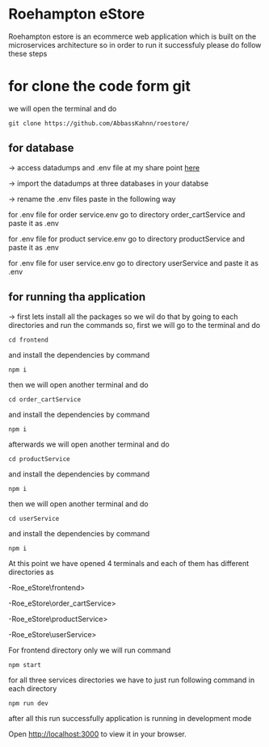 # Roehampton eStore

Roehampton estore is an ecommerce web application which is built on the microservices architecture
so in order to run it successfuly please do follow these steps

# for clone the code form git

we will open the terminal and do
```
git clone https://github.com/AbbassKahnn/roestore/
```

## for database 

-> access datadumps and .env file at my share point [here](https://roehamptonprod-my.sharepoint.com/:f:/r/personal/khanm45_roehampton_ac_uk/Documents/database%20dumps%20and%20env%20files%20for%20Roehampton%20eStore?csf=1&web=1&e=nybKQW)

-> import the datadumps at three databases in your databse

-> rename the .env files paste in the following way

  for .env file for order service.env
  go to directory order_cartService and paste it as .env
  
  for .env file for product service.env
  go to directory productService and paste it as .env
  
  for .env file for user service.env
  go to directory userService and paste it as .env
  
 ## for running tha application
 
 -> first lets install all the packages
 so we wil do that by going to each directories and run the commands
 so, first we will go to the terminal and do
 ```
 cd frontend
 ```
 and install the dependencies by command
 ```
 npm i
 ```
 
 then we will open another terminal and do
 ```
 cd order_cartService
 ```
 and install the dependencies by command
 ```
 npm i
 ```
    
 afterwards we will open another terminal and do
 ```
 cd productService
 ```
 and install the dependencies by command
 ```
 npm i
 ```
 
 then we will open another terminal and do
 ```
 cd userService
 ```
 and install the dependencies by command
 ```
 npm i
 ```
 
 
At this point we have opened 4 terminals and each of them has different directories as

-Roe_eStore\frontend>

-Roe_eStore\order_cartService>

-Roe_eStore\productService>

-Roe_eStore\userService>


For frontend directory only we will run command
```
npm start
```



for all three services directories we have to just run following command in each directory
```
npm run dev
```


after all this run successfully application is running in development mode

Open [http://localhost:3000](http://localhost:3000) to view it in your browser.

